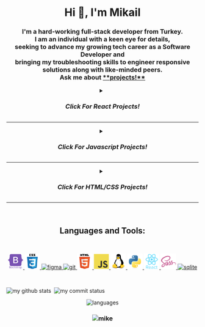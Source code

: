 

<!--
**Mikaildokgoz/Mikaildokgoz** is a ✨ _special_ ✨ repository because its `README.md` (this file) appears on your GitHub profile.

Here are some ideas to get you started:

- 🔭 I’m currently working on ...
- 🌱 I’m currently learning ...
- 👯 I’m looking to collaborate on ...
- 🤔 I’m looking for help with ...
- 💬 Ask me about ...
- 📫 How to reach me: ...
- 😄 Pronouns: ...
- ⚡ Fun fact: ...
-->

<h1 align="center">Hi 👋, I'm Mikail</h1>
<h3 align="center">I'm a hard-working full-stack developer from Turkey. <br> I am an individual with a keen eye for details, <br> seeking to advance my growing tech career as a Software Developer and <br> bringing my troubleshooting skills to engineer responsive solutions along with like-minded peers.<br> Ask me about <a href="https://github.com/Mikaildokgoz?tab=repositories">**projects!**</a></h3>

<details align="center">
  <summary><h3><em>Click For React Projects!</em></h3></summary>

  <p><a href="https://reactrandomuser2.netlify.app/" target="_blank" rel="noreferrer">Random_App2</a></p>
  <p><a href="https://reactrandomapp1.netlify.app" target="_blank" rel="noreferrer">Random_App1</a></p>
  <p><a href="https://fireblogapp-mikers.netlify.app/" target="_blank" rel="noreferrer">FireBlogApp</a></p>
  <p><a href="https://Mikaildokgoz.github.io/RecipeApp" target="_blank" rel="noreferrer">RecipeApp</a></p>
  <p><a href="https://firebase-movieapp.netlify.app/" target="_blank" rel="noreferrer">ReactMovieApp</a></p>
  <p><a href="https://reactrandomuser2.netlify.app/" target="_blank" rel="noreferrer">ReactRandomUserApp</a></p>
  <p><a href="https://tasktracer.netlify.app/" target="_blank" rel="noreferrer">ReactTaskTracker</a></p>
  <p><a href="https://react-projecttour.netlify.app" target="_blank" rel="noreferrer">ReactTourPlaces</a></p>
  <p><a href="https://mikail-language-cards.netlify.app" target="_blank" rel="noreferrer">ReactLanguageCards</a></p>
  <p><a href="https://jobtasktarget.netlify.app/" target="_blank" rel="noreferrer">MyTaskExample</a></p>
  
  
  
  
</details>
  <hr/>
    
<details align="center">
  <summary><h3><em>Click For Javascript Projects!</em></h3></summary>
   <p><a href="https://mikaildokgoz.github.io/JavaScriptProject/LotteryGame" target="_blank" rel="noreferrer">1 --> LuckyNumbes</a></p>
  <p><a href="https://mikaildokgoz.github.io/JavaScriptProject/CountryNeighbours" target="_blank" rel="noreferrer">2 --> CountryNeighbours</a></p>
  <p><a href="https://mikaildokgoz.github.io/JavaScriptProject/CheckoutPage" target="_blank" rel="noreferrer">3 --> Checkout</a></p>
  <p><a href="https://mikaildokgoz.github.io/JavaScriptProject/Portfolio_SASS_Project" target="_blank" rel="noreferrer">4 --> PortfolioProject_SASS </a></p>
   <p><a href="https://mikaildokgoz.github.io/JavaScriptProject/ExactAgeCalculator" target="_blank" rel="noreferrer">5 --> ExactAgeCalculator</a></p>
  <p><a href="https://mikaildokgoz.github.io/JavaScriptProject/AddDeleteItem(basic)" target="_blank" rel="noreferrer">6 --> AddDeleteItem(basic)</a></p>
  <p><a href="https://mikaildokgoz.github.io/JavaScriptProject/PingPong-Game" target="_blank" rel="noreferrer">7 --> PingPong-Game</a></p>
  <p><a href="https://mikaildokgoz.github.io/JavaScriptProject/AddDeleteItem(intermediate)" target="_blank" rel="noreferrer">8 --> AddDeleteItem(intermediate)</a></p>
  <p><a href="https://mikaildokgoz.github.io/JavaScriptProject/todoApp(advanced)" target="_blank" rel="noreferrer">9 --> TodoApp(advanced)</a></p>
  <p><a href="https://mikaildokgoz.github.io/JavaScriptProject/todoApp(createdDoubleList)" target="_blank" rel="noreferrer">10 --> TodoApp(createdDoubleList)</a></p>
  <p><a href="https://mikaildokgoz.github.io/JavaScriptProject/NumberGuessing-Game" target="_blank" rel="noreferrer">11 --> NumberGuessingGame</a></p>
  <p><a href="https://mikaildokgoz.github.io/JavaScriptProject/SpinnerCalculator" target="_blank" rel="noreferrer">12 --> SpinnerNumbers</a></p>
  <p><a href="https://mikaildokgoz.github.io/JavaScriptProject/CheckDailyRoutine" target="_blank" rel="noreferrer">13 --> CheckDailyRoutine</a></p>
  <p><a href="https://mikaildokgoz.github.io/JavaScriptProject/IOS_Calculator" target="_blank" rel="noreferrer">14 --> IphoneCalculator</a></p>
  <p><a href="https://mikaildokgoz.github.io/JavaScriptProject/JSON-Exercise" target="_blank" rel="noreferrer">15 --> JSON_exercise</a></p>
  <p><a href="https://mikaildokgoz.github.io/JavaScriptProject/questionApp" target="_blank" rel="noreferrer">16 --> QuestionApp</a></p>
  <p><a href="https://mikaildokgoz.github.io/JavaScriptProject/profileFinderFromApi" target="_blank" rel="noreferrer">17 --> ProfileFinderFromApi</a></p>
  <p><a href="https://mikaildokgoz.github.io/JavaScriptProject/RegisterUserPage-AxiosExercise" target="_blank" rel="noreferrer">18 --> RegisterUserPage_Axios-Exercise </a></p>
  <p><a href="https://mikaildokgoz.github.io/JavaScriptProject/WeatherApp" target="_blank" rel="noreferrer">19 --> WeatherApp</a></p>
  
  
  <p><a href="https://mikaildokgoz.github.io/JavaScriptProject/restApi-HTTPGetRequest/" target="_blank" rel="noreferrer">20 --> RestApi_HTTP_GetRequest </a></p>
 
</details>
  <hr/>

<details align="center">
  <summary><h3><em>Click For HTML/CSS Projects!</em></h3></summary>
  
  <p><a href="https://github.com/Mikaildokgoz/HTML-CSS/tree/main/SASS_Project" target="_blank" rel="noreferrer">SASS_Project</a></p>
  <p><a href="https://github.com/Mikaildokgoz/HTML-CSS/tree/main/projects/PARALAX-example" target="_blank" rel="noreferrer">Paralax</a></p>
  <p><a href="https://github.com/Mikaildokgoz/HTML-CSS/tree/main/projects/google" target="_blank" rel="noreferrer">Google</a></p>
  <p><a href="https://github.com/Mikaildokgoz/HTML-CSS/tree/main/projects/grid" target="_blank" rel="noreferrer">Grid</a></p>
  <p><a href="https://ersenozturk.github.io/HTML-CSS-Exercises/parallax-web-site/index.html" target="_blank" rel="noreferrer">parallax-web-site</a></p>
  <p><a href="https://github.com/Mikaildokgoz/HTML-CSS/tree/main/projects/netflix_survey" target="_blank" rel="noreferrer">netflixSurvey</a></p>
  <p><a href="https://ersenozturk.github.io/HTML-CSS-Exercises/impossible_is_nothing_web_design/index.html" target="_blank" rel="noreferrer">impossible_is_nothing_web_design</a></p>
  <p><a href="https://ersenozturk.github.io/HTML-CSS-Exercises/LanguageCourseSurveyForm/index.html" target="_blank" rel="noreferrer">LanguageCourseSurveyForm</a></p>
  
</details>
  <hr/>

<p>&nbsp</p>

<h2 align="center"> Languages and Tools: </h2>
<p>&nbsp</p>
<p align="center"> <a href="https://getbootstrap.com" target="_blank" rel="noreferrer"> <img src="https://raw.githubusercontent.com/devicons/devicon/master/icons/bootstrap/bootstrap-plain-wordmark.svg" alt="bootstrap" width="40" height="40"/> </a> <a href="https://www.w3schools.com/css/" target="_blank" rel="noreferrer"> <img src="https://raw.githubusercontent.com/devicons/devicon/master/icons/css3/css3-original-wordmark.svg" alt="css3" width="40" height="40"/> </a> <a href="https://www.figma.com/" target="_blank" rel="noreferrer"> <img src="https://www.vectorlogo.zone/logos/figma/figma-icon.svg" alt="figma" width="40" height="40"/> </a> <a href="https://git-scm.com/" target="_blank" rel="noreferrer"> <img src="https://www.vectorlogo.zone/logos/git-scm/git-scm-icon.svg" alt="git" width="40" height="40"/> </a> <a href="https://www.w3.org/html/" target="_blank" rel="noreferrer"> <img src="https://raw.githubusercontent.com/devicons/devicon/master/icons/html5/html5-original-wordmark.svg" alt="html5" width="40" height="40"/> </a> <a href="https://developer.mozilla.org/en-US/docs/Web/JavaScript" target="_blank" rel="noreferrer"> <img src="https://raw.githubusercontent.com/devicons/devicon/master/icons/javascript/javascript-original.svg" alt="javascript" width="40" height="40"/> </a> <a href="https://www.linux.org/" target="_blank" rel="noreferrer"> <img src="https://raw.githubusercontent.com/devicons/devicon/master/icons/linux/linux-original.svg" alt="linux" width="40" height="40"/> </a> <a href="https://www.python.org" target="_blank" rel="noreferrer"> <img src="https://raw.githubusercontent.com/devicons/devicon/master/icons/python/python-original.svg" alt="python" width="40" height="40"/> </a> <a href="https://reactjs.org/" target="_blank" rel="noreferrer"> <img src="https://raw.githubusercontent.com/devicons/devicon/master/icons/react/react-original-wordmark.svg" alt="react" width="40" height="40"/> </a> <a href="https://sass-lang.com" target="_blank" rel="noreferrer"> <img src="https://raw.githubusercontent.com/devicons/devicon/master/icons/sass/sass-original.svg" alt="sass" width="40" height="40"/> </a> <a href="https://www.sqlite.org/" target="_blank" rel="noreferrer"> <img src="https://www.vectorlogo.zone/logos/sqlite/sqlite-icon.svg" alt="sqlite" width="40" height="40"/> </a> </p>
<p>&nbsp</p>

<p align="left">
<img src="https://github-readme-stats.vercel.app/api?username=ersenozturk&theme=chartreuse-dark" alt="my github stats" width="49%"/>&nbsp;
<img src="https://github-readme-streak-stats.herokuapp.com/?user=ersenozturk&theme=chartreuse-dark" alt="my commit status" width="49%" /> </p>
<p align="center"> <img src="https://github-readme-stats.vercel.app/api/top-langs/?username=ersenozturk&theme=chartreuse-dark&layout=compact" alt="languages" width="50%" > </p>

<h3 align="center"> <img src="https://komarev.com/ghpvc/?username=ersenozturk&label=Profile%20views&color=0e75b6&style=flat" alt="mike" /> </h3>
